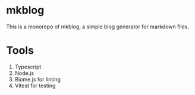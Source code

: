 # mkblog

This is a monorepo of mkblog, a simple blog generator for markdown files.

# Tools

1. Typescript
2. Node.js
3. Biome.js for linting
4. Vitest for testing

